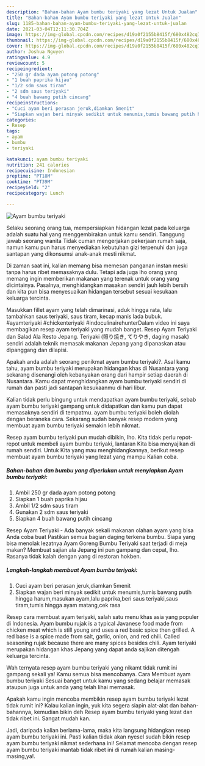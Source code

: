 ```yaml
---
description: "Bahan-bahan Ayam bumbu teriyaki yang lezat Untuk Jualan"
title: "Bahan-bahan Ayam bumbu teriyaki yang lezat Untuk Jualan"
slug: 1185-bahan-bahan-ayam-bumbu-teriyaki-yang-lezat-untuk-jualan
date: 2021-03-04T12:11:30.704Z
image: https://img-global.cpcdn.com/recipes/d19a0f2155b8415f/680x482cq70/ayam-bumbu-teriyaki-foto-resep-utama.jpg
thumbnail: https://img-global.cpcdn.com/recipes/d19a0f2155b8415f/680x482cq70/ayam-bumbu-teriyaki-foto-resep-utama.jpg
cover: https://img-global.cpcdn.com/recipes/d19a0f2155b8415f/680x482cq70/ayam-bumbu-teriyaki-foto-resep-utama.jpg
author: Joshua Nguyen
ratingvalue: 4.9
reviewcount: 5
recipeingredient:
- "250 gr dada ayam potong potong"
- "1 buah paprika hijau"
- "1/2 sdm saus tiram"
- "2 sdm saus teriyaki"
- "4 buah bawang putih cincang"
recipeinstructions:
- "Cuci ayam beri perasan jeruk,diamkan 5menit"
- "Siapkan wajan beri minyak sedikit untuk menumis,tumis bawang putih hingga harum,masukan ayam,lalu paprika,beri saus teriyaki,saus tiram,tumis hingga ayam matang,cek rasa"
categories:
- Resep
tags:
- ayam
- bumbu
- teriyaki

katakunci: ayam bumbu teriyaki 
nutrition: 241 calories
recipecuisine: Indonesian
preptime: "PT18M"
cooktime: "PT39M"
recipeyield: "2"
recipecategory: Lunch

---
```



![Ayam bumbu teriyaki](https://img-global.cpcdn.com/recipes/d19a0f2155b8415f/680x482cq70/ayam-bumbu-teriyaki-foto-resep-utama.jpg)

Selaku seorang orang tua, mempersiapkan hidangan lezat pada keluarga adalah suatu hal yang menggembirakan untuk kamu sendiri. Tanggung jawab seorang  wanita Tidak cuman mengerjakan pekerjaan rumah saja, namun kamu pun harus menyediakan kebutuhan gizi terpenuhi dan juga santapan yang dikonsumsi anak-anak mesti nikmat.

Di zaman  saat ini, kalian memang bisa memesan panganan instan meski tanpa harus ribet memasaknya dulu. Tetapi ada juga lho orang yang memang ingin memberikan makanan yang terenak untuk orang yang dicintainya. Pasalnya, menghidangkan masakan sendiri jauh lebih bersih dan kita pun bisa menyesuaikan hidangan tersebut sesuai kesukaan keluarga tercinta. 

Masukkan fillet ayam yang telah dimarinasi, aduk hingga rata, lalu tambahkan saus teriyaki, saus tiram, kecap manis lada bubuk. #ayamteriyaki #chickenteriyaki #indoculinairehunterDalam video ini saya membagikan resep ayam teriyaki yang mudah banget. Resep Ayam Teriyaki dan Salad Ala Resto Jepang. Teriyaki (照り焼き, てりやき, daging masak) sendiri adalah teknik memasak makanan Jepang yang dipanaskan atau dipanggang dan dilapisi.

Apakah anda adalah seorang penikmat ayam bumbu teriyaki?. Asal kamu tahu, ayam bumbu teriyaki merupakan hidangan khas di Nusantara yang sekarang disenangi oleh kebanyakan orang dari hampir setiap daerah di Nusantara. Kamu dapat menghidangkan ayam bumbu teriyaki sendiri di rumah dan pasti jadi santapan kesukaanmu di hari libur.

Kalian tidak perlu bingung untuk mendapatkan ayam bumbu teriyaki, sebab ayam bumbu teriyaki gampang untuk didapatkan dan kamu pun dapat memasaknya sendiri di tempatmu. ayam bumbu teriyaki boleh diolah dengan beraneka cara. Sekarang sudah banyak resep modern yang membuat ayam bumbu teriyaki semakin lebih nikmat.

Resep ayam bumbu teriyaki pun mudah dibikin, lho. Kita tidak perlu repot-repot untuk membeli ayam bumbu teriyaki, lantaran Kita bisa menyajikan di rumah sendiri. Untuk Kita yang mau menghidangkannya, berikut resep membuat ayam bumbu teriyaki yang lezat yang mampu Kalian coba.

<!--inarticleads1-->

##### Bahan-bahan dan bumbu yang diperlukan untuk menyiapkan Ayam bumbu teriyaki:

1. Ambil 250 gr dada ayam potong potong
1. Siapkan 1 buah paprika hijau
1. Ambil 1/2 sdm saus tiram
1. Gunakan 2 sdm saus teriyaki
1. Siapkan 4 buah bawang putih cincang


Resep Ayam Teriyaki - Ada banyak sekali makanan olahan ayam yang bisa Anda coba buat Pastikan semua bagian daging terkena bumbu. Siapa yang bisa menolak lezatnya Ayam Goreng Bumbu Teriyaki saat terjadi di meja makan? Membuat sajian ala Jepang ini pun gampang dan cepat, lho. Rasanya tidak kalah dengan yang di restoran hokben. 

<!--inarticleads2-->

##### Langkah-langkah membuat Ayam bumbu teriyaki:

1. Cuci ayam beri perasan jeruk,diamkan 5menit
1. Siapkan wajan beri minyak sedikit untuk menumis,tumis bawang putih hingga harum,masukan ayam,lalu paprika,beri saus teriyaki,saus tiram,tumis hingga ayam matang,cek rasa


Resep cara membuat ayam teriyaki, salah satu menu khas asia yang populer di Indonesia. Ayam bumbu rujak is a typical Javanese food made from chicken meat which is still young and uses a red basic spice then grilled. A red base is a spice made from salt, garlic, onion, and red chili. Called seasoning rujak because there are many spices besides chili. Ayam teriyaki merupakan hidangan khas Jepang yang dapat anda sajikan ditengah keluarga tercinta. 

Wah ternyata resep ayam bumbu teriyaki yang nikamt tidak rumit ini gampang sekali ya! Kamu semua bisa mencobanya. Cara Membuat ayam bumbu teriyaki Sesuai banget untuk kamu yang sedang belajar memasak ataupun juga untuk anda yang telah lihai memasak.

Apakah kamu ingin mencoba membikin resep ayam bumbu teriyaki lezat tidak rumit ini? Kalau kalian ingin, yuk kita segera siapin alat-alat dan bahan-bahannya, kemudian bikin deh Resep ayam bumbu teriyaki yang lezat dan tidak ribet ini. Sangat mudah kan. 

Jadi, daripada kalian berlama-lama, maka kita langsung hidangkan resep ayam bumbu teriyaki ini. Pasti kalian tiidak akan nyesel sudah bikin resep ayam bumbu teriyaki nikmat sederhana ini! Selamat mencoba dengan resep ayam bumbu teriyaki mantab tidak ribet ini di rumah kalian masing-masing,ya!.

